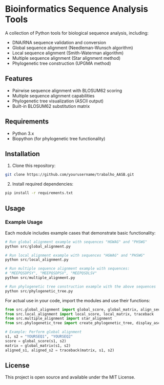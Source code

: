 # Bioinformatics Sequence Analysis Tools

A collection of Python tools for biological sequence analysis, including:

- DNA/RNA sequence validation and conversion
- Global sequence alignment (Needleman-Wunsch algorithm)
- Local sequence alignment (Smith-Waterman algorithm)
- Multiple sequence alignment (Star alignment method)
- Phylogenetic tree construction (UPGMA method)

## Features

- Pairwise sequence alignment with BLOSUM62 scoring
- Multiple sequence alignment capabilities
- Phylogenetic tree visualization (ASCII output)
- Built-in BLOSUM62 substitution matrix

## Requirements

- Python 3.x
- Biopython (for phylogenetic tree functionality)

## Installation

1. Clone this repository:
```bash
git clone https://github.com/yourusername/trabalho_AASB.git
```

2. Install required dependencies:
```bash
pip install -r requirements.txt
```

## Usage

### Example Usage

Each module includes example cases that demonstrate basic functionality:

```python
# Run global alignment example with sequences "HGWAG" and "PHSWG"
python src/global_alignment.py

# Run local alignment example with sequences "HGWAG" and "PHSWG"
python src/local_alignment.py

# Run multiple sequence alignment example with sequences:
# "MEEPQSDPSY", "MEEPQSDPSV", "MEEPQSDLSV"
python src/multiple_alignment.py

# Run phylogenetic tree construction example with the above sequences
python src/phylogenetic_tree.py
```

For actual use in your code, import the modules and use their functions:

```python
from src.global_alignment import global_score, global_matrix, align_sequences
from src.local_alignment import local_score, local_matrix, traceback
from src.multiple_alignment import star_alignment
from src.phylogenetic_tree import create_phylogenetic_tree, display_ascii_tree

# Example: Perform global alignment
s1, s2 = "YOURSEQ1", "YOURSEQ2"
score = global_score(s1, s2)
matrix = global_matrix(s1, s2)
aligned_s1, aligned_s2 = traceback(matrix, s1, s2)
```

## License

This project is open source and available under the MIT License.
